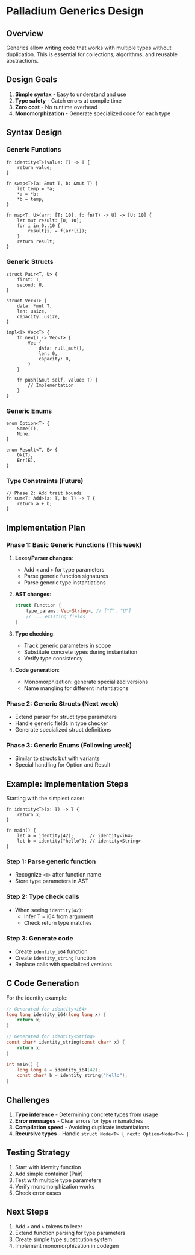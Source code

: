 # Palladium Generics Design

## Overview

Generics allow writing code that works with multiple types without duplication. This is essential for collections, algorithms, and reusable abstractions.

## Design Goals

1. **Simple syntax** - Easy to understand and use
2. **Type safety** - Catch errors at compile time
3. **Zero cost** - No runtime overhead
4. **Monomorphization** - Generate specialized code for each type

## Syntax Design

### Generic Functions
```palladium
fn identity<T>(value: T) -> T {
    return value;
}

fn swap<T>(a: &mut T, b: &mut T) {
    let temp = *a;
    *a = *b;
    *b = temp;
}

fn map<T, U>(arr: [T; 10], f: fn(T) -> U) -> [U; 10] {
    let mut result: [U; 10];
    for i in 0..10 {
        result[i] = f(arr[i]);
    }
    return result;
}
```

### Generic Structs
```palladium
struct Pair<T, U> {
    first: T,
    second: U,
}

struct Vec<T> {
    data: *mut T,
    len: usize,
    capacity: usize,
}

impl<T> Vec<T> {
    fn new() -> Vec<T> {
        Vec {
            data: null_mut(),
            len: 0,
            capacity: 0,
        }
    }
    
    fn push(&mut self, value: T) {
        // Implementation
    }
}
```

### Generic Enums
```palladium
enum Option<T> {
    Some(T),
    None,
}

enum Result<T, E> {
    Ok(T),
    Err(E),
}
```

### Type Constraints (Future)
```palladium
// Phase 2: Add trait bounds
fn sum<T: Add>(a: T, b: T) -> T {
    return a + b;
}
```

## Implementation Plan

### Phase 1: Basic Generic Functions (This week)
1. **Lexer/Parser changes**:
   - Add `<` and `>` for type parameters
   - Parse generic function signatures
   - Parse generic type instantiations

2. **AST changes**:
   ```rust
   struct Function {
       type_params: Vec<String>, // ["T", "U"]
       // ... existing fields
   }
   ```

3. **Type checking**:
   - Track generic parameters in scope
   - Substitute concrete types during instantiation
   - Verify type consistency

4. **Code generation**:
   - Monomorphization: generate specialized versions
   - Name mangling for different instantiations

### Phase 2: Generic Structs (Next week)
- Extend parser for struct type parameters
- Handle generic fields in type checker
- Generate specialized struct definitions

### Phase 3: Generic Enums (Following week)
- Similar to structs but with variants
- Special handling for Option and Result

## Example: Implementation Steps

Starting with the simplest case:
```palladium
fn identity<T>(x: T) -> T {
    return x;
}

fn main() {
    let a = identity(42);      // identity<i64>
    let b = identity("hello"); // identity<String>
}
```

### Step 1: Parse generic function
- Recognize `<T>` after function name
- Store type parameters in AST

### Step 2: Type check calls
- When seeing `identity(42)`:
  - Infer T = i64 from argument
  - Check return type matches

### Step 3: Generate code
- Create `identity_i64` function
- Create `identity_string` function
- Replace calls with specialized versions

## C Code Generation

For the identity example:
```c
// Generated for identity<i64>
long long identity_i64(long long x) {
    return x;
}

// Generated for identity<String>
const char* identity_string(const char* x) {
    return x;
}

int main() {
    long long a = identity_i64(42);
    const char* b = identity_string("hello");
}
```

## Challenges

1. **Type inference** - Determining concrete types from usage
2. **Error messages** - Clear errors for type mismatches
3. **Compilation speed** - Avoiding duplicate instantiations
4. **Recursive types** - Handle `struct Node<T> { next: Option<Node<T>> }`

## Testing Strategy

1. Start with identity function
2. Add simple container (Pair)
3. Test with multiple type parameters
4. Verify monomorphization works
5. Check error cases

## Next Steps

1. Add `<` and `>` tokens to lexer
2. Extend function parsing for type parameters
3. Create simple type substitution system
4. Implement monomorphization in codegen
